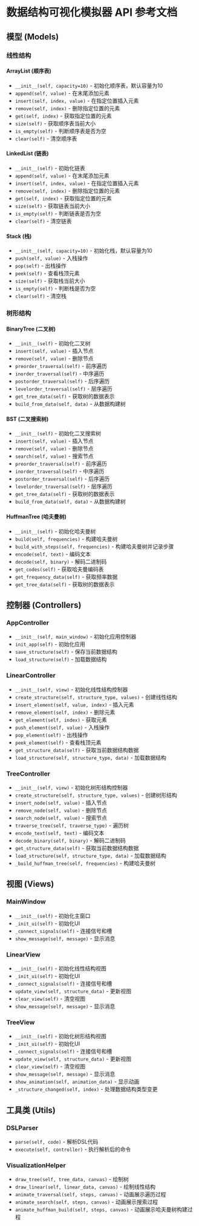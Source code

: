 # 数据结构可视化模拟器 API 参考文档

## 模型 (Models)

### 线性结构

#### ArrayList (顺序表)
- `__init__(self, capacity=10)` - 初始化顺序表，默认容量为10
- `append(self, value)` - 在末尾添加元素
- `insert(self, index, value)` - 在指定位置插入元素
- `remove(self, index)` - 删除指定位置的元素
- `get(self, index)` - 获取指定位置的元素
- `size(self)` - 获取顺序表当前大小
- `is_empty(self)` - 判断顺序表是否为空
- `clear(self)` - 清空顺序表

#### LinkedList (链表)
- `__init__(self)` - 初始化链表
- `append(self, value)` - 在末尾添加元素
- `insert(self, index, value)` - 在指定位置插入元素
- `remove(self, index)` - 删除指定位置的元素
- `get(self, index)` - 获取指定位置的元素
- `size(self)` - 获取链表当前大小
- `is_empty(self)` - 判断链表是否为空
- `clear(self)` - 清空链表

#### Stack (栈)
- `__init__(self, capacity=10)` - 初始化栈，默认容量为10
- `push(self, value)` - 入栈操作
- `pop(self)` - 出栈操作
- `peek(self)` - 查看栈顶元素
- `size(self)` - 获取栈当前大小
- `is_empty(self)` - 判断栈是否为空
- `clear(self)` - 清空栈

### 树形结构

#### BinaryTree (二叉树)
- `__init__(self)` - 初始化二叉树
- `insert(self, value)` - 插入节点
- `remove(self, value)` - 删除节点
- `preorder_traversal(self)` - 前序遍历
- `inorder_traversal(self)` - 中序遍历
- `postorder_traversal(self)` - 后序遍历
- `levelorder_traversal(self)` - 层序遍历
- `get_tree_data(self)` - 获取树的数据表示
- `build_from_data(self, data)` - 从数据构建树

#### BST (二叉搜索树)
- `__init__(self)` - 初始化二叉搜索树
- `insert(self, value)` - 插入节点
- `remove(self, value)` - 删除节点
- `search(self, value)` - 搜索节点
- `preorder_traversal(self)` - 前序遍历
- `inorder_traversal(self)` - 中序遍历
- `postorder_traversal(self)` - 后序遍历
- `levelorder_traversal(self)` - 层序遍历
- `get_tree_data(self)` - 获取树的数据表示
- `build_from_data(self, data)` - 从数据构建树

#### HuffmanTree (哈夫曼树)
- `__init__(self)` - 初始化哈夫曼树
- `build(self, frequencies)` - 构建哈夫曼树
- `build_with_steps(self, frequencies)` - 构建哈夫曼树并记录步骤
- `encode(self, text)` - 编码文本
- `decode(self, binary)` - 解码二进制码
- `get_codes(self)` - 获取哈夫曼编码表
- `get_frequency_data(self)` - 获取频率数据
- `get_tree_data(self)` - 获取树的数据表示

## 控制器 (Controllers)

### AppController
- `__init__(self, main_window)` - 初始化应用控制器
- `init_app(self)` - 初始化应用
- `save_structure(self)` - 保存当前数据结构
- `load_structure(self)` - 加载数据结构

### LinearController
- `__init__(self, view)` - 初始化线性结构控制器
- `create_structure(self, structure_type, values)` - 创建线性结构
- `insert_element(self, value, index)` - 插入元素
- `remove_element(self, index)` - 删除元素
- `get_element(self, index)` - 获取元素
- `push_element(self, value)` - 入栈操作
- `pop_element(self)` - 出栈操作
- `peek_element(self)` - 查看栈顶元素
- `get_structure_data(self)` - 获取当前数据结构数据
- `load_structure(self, structure_type, data)` - 加载数据结构

### TreeController
- `__init__(self, view)` - 初始化树形结构控制器
- `create_structure(self, structure_type, values)` - 创建树形结构
- `insert_node(self, value)` - 插入节点
- `remove_node(self, value)` - 删除节点
- `search_node(self, value)` - 搜索节点
- `traverse_tree(self, traverse_type)` - 遍历树
- `encode_text(self, text)` - 编码文本
- `decode_binary(self, binary)` - 解码二进制码
- `get_structure_data(self)` - 获取当前数据结构数据
- `load_structure(self, structure_type, data)` - 加载数据结构
- `_build_huffman_tree(self, frequencies)` - 构建哈夫曼树

## 视图 (Views)

### MainWindow
- `__init__(self)` - 初始化主窗口
- `_init_ui(self)` - 初始化UI
- `_connect_signals(self)` - 连接信号和槽
- `show_message(self, message)` - 显示消息

### LinearView
- `__init__(self)` - 初始化线性结构视图
- `_init_ui(self)` - 初始化UI
- `_connect_signals(self)` - 连接信号和槽
- `update_view(self, structure_data)` - 更新视图
- `clear_view(self)` - 清空视图
- `show_message(self, message)` - 显示消息

### TreeView
- `__init__(self)` - 初始化树形结构视图
- `_init_ui(self)` - 初始化UI
- `_connect_signals(self)` - 连接信号和槽
- `update_view(self, structure_data)` - 更新视图
- `clear_view(self)` - 清空视图
- `show_message(self, message)` - 显示消息
- `show_animation(self, animation_data)` - 显示动画
- `_structure_changed(self, index)` - 处理数据结构类型变更

## 工具类 (Utils)

### DSLParser
- `parse(self, code)` - 解析DSL代码
- `execute(self, controller)` - 执行解析后的命令

### VisualizationHelper
- `draw_tree(self, tree_data, canvas)` - 绘制树
- `draw_linear(self, linear_data, canvas)` - 绘制线性结构
- `animate_traversal(self, steps, canvas)` - 动画展示遍历过程
- `animate_search(self, steps, canvas)` - 动画展示搜索过程
- `animate_huffman_build(self, steps, canvas)` - 动画展示哈夫曼树构建过程